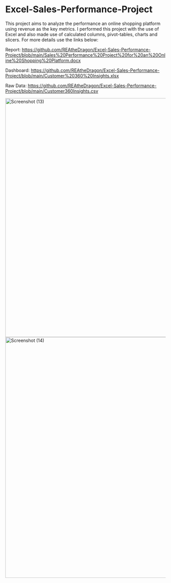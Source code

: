 # Excel-Sales-Performance-Project
This project aims to analyze the performance an online shopping platform using revenue as the key metrics. I performed this project with the use of Excel and also made use of calculated columns, pivot-tables, charts and slicers. For more details use the links below:  

Report: https://github.com/REAtheDragon/Excel-Sales-Performance-Project/blob/main/Sales%20Performance%20Project%20for%20an%20Online%20Shopping%20Platform.docx  

Dashboard: https://github.com/REAtheDragon/Excel-Sales-Performance-Project/blob/main/Customer%20360%20Insights.xlsx    

Raw Data: https://github.com/REAtheDragon/Excel-Sales-Performance-Project/blob/main/Customer360Insights.csv   

<img width="1015" height="750" alt="Screenshot (13)" src="https://github.com/user-attachments/assets/f0accad0-ae17-498a-9061-987eaadf93f1" />  

<img width="1014" height="756" alt="Screenshot (14)" src="https://github.com/user-attachments/assets/6ed2a88a-15a1-4d2a-8dd2-d03fd35db3df" />


